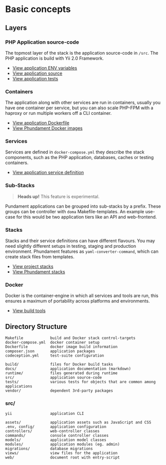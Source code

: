 Basic concepts
==============

Layers
------

### PHP Application source-code

The topmost layer of the stack is the application source-code in `/src`. The PHP application is build with
Yii 2.0 Framework.

- [View application ENV variables](https://github.com/phundament/app/tree/master/.env-dist)
- [View application source](https://github.com/phundament/app/tree/master/src)
- [View application tests](https://github.com/phundament/app/tree/master/tests)

### Containers

The application along with other services are run in containers, usually you have one container per service, but
you can also scale PHP-FPM with a haproxy or run multiple workers off a CLI container.

- [View application Dockerfile](https://github.com/phundament/app/blob/master/Dockerfile)
- [View Phundament Docker images](https://registry.hub.docker.com/repos/phundament/)

### Services

Services are defined in `docker-compose.yml` they describe the stack components, such as the PHP application, databases,
caches or testing containers.

- [View application service definition](https://github.com/phundament/app/blob/master/docker-compose.yml)

### Sub-Stacks

> **Heads up!** This feature is experimental.

Pundament applications can be grouped into sub-stacks by a prefix. These groups can be controller with `doma` Makefile-templates.
An example use-case for this would be two application tiers like an API and web-frontend.

### Stacks

Stacks and their service definitions can have different flavours. You may need slightly different setups in testing, staging
and production environment. Phundament features as `yaml-converter-command`, which can create stack files from templates.
  
- [View project stacks](https://github.com/phundament/app/tree/master/build/stacks-gen)
- [View Phundament stacks](https://github.com/neam/docker-stack/tree/develop/stacks/phundament)  

### Docker

Docker is the container-engine in which all services and tools are run, this ensures a maximum of portability across
 platforms and environments.

- [View build tools](https://github.com/phundament/app/tree/master/build)

Directory Structure
-------------------

```
Makefile            build and Docker stack control-targets
docker-compose.yml  docker container setup
Dockerfile          docker image build information
composer.json       application packages
codeception.yml     test-suite configuration

build/              files for Docker build tasks
docs/               application documentation (markdown)
runtime/            files generated during runtime
src/                application source-code
tests/              various tests for objects that are common among applications
vendor/             dependent 3rd-party packages
```

### src/

```
yii                 application CLI

assets/             application assets such as JavaScript and CSS
.env, config/       application configuration
controllers/        web-controller classes
commands/           console controller classes
models/             application model classes
modules/            application modules (eg. admin)
migrations/         database migrations
views/              view files for the application
web/                document root with entry-script
```
